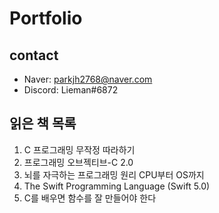 # Portfolio

contact
-------
- Naver: parkjh2768@naver.com
- Discord: Lieman#6872

읽은 책 목록
------------
1. C 프로그래밍 무작정 따라하기
2. 프로그래밍 오브젝티브-C 2.0
3. 뇌를 자극하는 프로그래밍 원리 CPU부터 OS까지
4. The Swift Programming Language (Swift 5.0)
5. C를 배우면 함수를 잘 만들어야 한다
